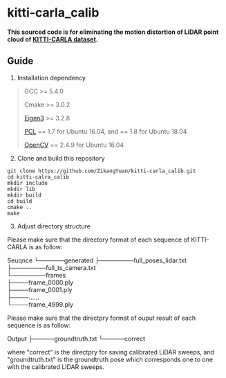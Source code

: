 # kitti-carla_calib

**This sourced code is for eliminating the motion distortion of LiDAR point cloud of [KITTI-CARLA dataset](https://npm3d.fr/kitti-carla).**

## Guide

1. Installation dependency

> GCC >= 5.4.0
>
> Cmake >= 3.0.2
> 
> [Eigen3](http://eigen.tuxfamily.org/index.php?title=Main_Page) >= 3.2.8
>
> [PCL](https://pointclouds.org/downloads/) == 1.7 for Ubuntu 16.04, and == 1.8 for Ubuntu 18.04
>
> [OpenCV](https://opencv.org/releases/) == 2.4.9 for Ubuntu 16.04

2. Clone and build this repository
```
git clone https://github.com/ZikangYuan/kitti-carla_calib.git
cd kitti-calra_calib
mkdir include
mkdir lib
mkdir build
cd build
cmake ..
make
```

3. Adjust directory structure

Please make sure that the directory format of each sequence of KITTI-CARLA is as follow:

Seuqnce
└──────generated
       ├────────full_poses_lidar.txt   
       ├────────full_ts_camera.txt      
       └────────frames     
                 ├────frame_0000.ply               
                 ├────frame_0001.ply              
                 ├────......               
                 └────frame_4999.ply
                 
Please make sure that the directpry format of ouput result of each sequence is as follow:

Output
├─────groundtruth.txt
└─────correct

where "correct" is the directpry for saving calibrated LiDAR sweeps, and "groundtruth.txt" is the groundtruth pose which corresponds one to one with the calibrated LiDAR sweeps.
